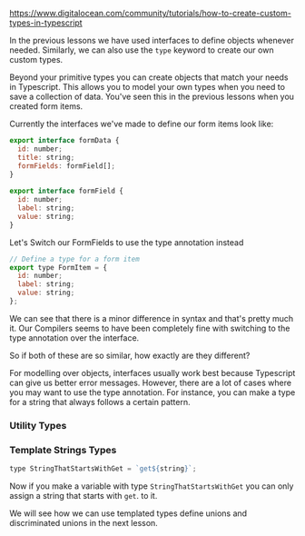 https://www.digitalocean.com/community/tutorials/how-to-create-custom-types-in-typescript

In the previous lessons we have used interfaces to define objects whenever needed. Similarly, we can also use the `type` keyword to create our own custom types.

Beyond your primitive types you can create objects that match your needs in Typescript. This allows you to model your own types when you need to save a collection of data. You've seen this in the previous lessons when you created form items. 

Currently the interfaces we've made to define our form items look like: 

```js
export interface formData {
  id: number;
  title: string;
  formFields: formField[];
}
  
export interface formField {
  id: number;
  label: string;
  value: string;
}
```

Let's Switch our FormFields to use the type annotation instead

```js
// Define a type for a form item
export type FormItem = {
  id: number;
  label: string;
  value: string;
};
```

We can see that there is a minor difference in syntax and that's pretty much it. Our Compilers seems to have been completely fine with switching to the type annotation over the interface.

So if both of these are so similar, how exactly are they different?

For modelling over objects, interfaces usually work best because Typescript can give us better error messages. However, there are a lot of cases where you may want to use the type annotation. For instance, you can make a type for a string that always follows a certain pattern.

### Utility Types



### Template Strings Types

```js
type StringThatStartsWithGet = `get${string}`;
```

Now if you make a variable with type `StringThatStartsWithGet` you can only assign a string that starts with `get`. to it.

We will see how we can use templated types define unions and discriminated unions in the next lesson.
